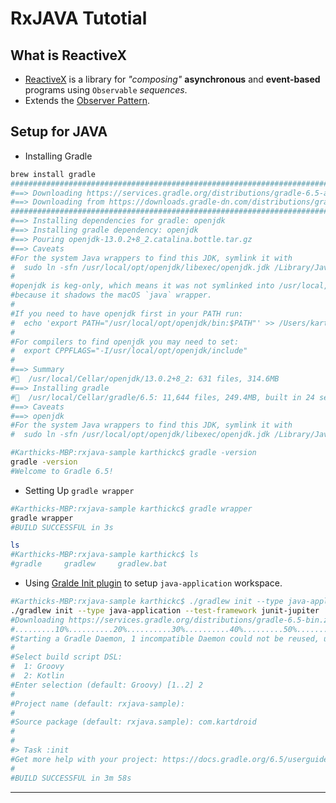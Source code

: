 # RxJAVA Tutotial


## What is ReactiveX 

- [ReactiveX][reactivex_intro] is a library for *"composing"* **asynchronous** and **event-based** programs using `Observable` *sequences*.
- Extends the [Observer Pattern][observer_pattern].


## Setup for JAVA 

- Installing Gradle

```bash
brew install gradle
######################################################################### 100.0%
#==> Downloading https://services.gradle.org/distributions/gradle-6.5-all.zip
#==> Downloading from https://downloads.gradle-dn.com/distributions/gradle-6.5-all.zip
######################################################################### 100.0%
#==> Installing dependencies for gradle: openjdk
#==> Installing gradle dependency: openjdk
#==> Pouring openjdk-13.0.2+8_2.catalina.bottle.tar.gz
#==> Caveats
#For the system Java wrappers to find this JDK, symlink it with
#  sudo ln -sfn /usr/local/opt/openjdk/libexec/openjdk.jdk /Library/Java/JavaVirtualMachines/openjdk.jdk
#
#openjdk is keg-only, which means it was not symlinked into /usr/local,
#because it shadows the macOS `java` wrapper.
#
#If you need to have openjdk first in your PATH run:
#  echo 'export PATH="/usr/local/opt/openjdk/bin:$PATH"' >> /Users/karthickc/.bash_profile
#
#For compilers to find openjdk you may need to set:
#  export CPPFLAGS="-I/usr/local/opt/openjdk/include"
#
#==> Summary
#🍺  /usr/local/Cellar/openjdk/13.0.2+8_2: 631 files, 314.6MB
#==> Installing gradle
#🍺  /usr/local/Cellar/gradle/6.5: 11,644 files, 249.4MB, built in 24 seconds
#==> Caveats
#==> openjdk
#For the system Java wrappers to find this JDK, symlink it with
#  sudo ln -sfn /usr/local/opt/openjdk/libexec/openjdk.jdk /Library/Java/JavaVirtualMachines/openjdk.jd

#Karthicks-MBP:rxjava-sample karthickc$ gradle -version
gradle -version
#Welcome to Gradle 6.5!
```

- Setting Up `gradle wrapper`

```bash
#Karthicks-MBP:rxjava-sample karthickc$ gradle wrapper
gradle wrapper
#BUILD SUCCESSFUL in 3s

ls
#Karthicks-MBP:rxjava-sample karthickc$ ls
#gradle		gradlew		gradlew.bat

```

- Using [Gralde Init plugin][gradle_init_java_app] to setup `java-application` workspace.

```bash
#Karthicks-MBP:rxjava-sample karthickc$ ./gradlew init --type java-application --test-framework junit-jupiter
./gradlew init --type java-application --test-framework junit-jupiter
#Downloading https://services.gradle.org/distributions/gradle-6.5-bin.zip
#.........10%..........20%..........30%..........40%.........50%..........60%..........70%..........80%.........90%..........100%
#Starting a Gradle Daemon, 1 incompatible Daemon could not be reused, use --status for details
#
#Select build script DSL:
#  1: Groovy
#  2: Kotlin
#Enter selection (default: Groovy) [1..2] 2
#
#Project name (default: rxjava-sample): 
#
#Source package (default: rxjava.sample): com.kartdroid
#
#
#> Task :init
#Get more help with your project: https://docs.gradle.org/6.5/userguide/tutorial_java_projects.html
#
#BUILD SUCCESSFUL in 3m 58s
```

---
[reactivex_intro]: https://reactivex.io/intro.html
[observer_pattern]: https://en.wikipedia.org/wiki/Observer_pattern
[gradle_init_java_app]: https://docs.gradle.org/current/userguide/build_init_plugin.html#sec:java_application